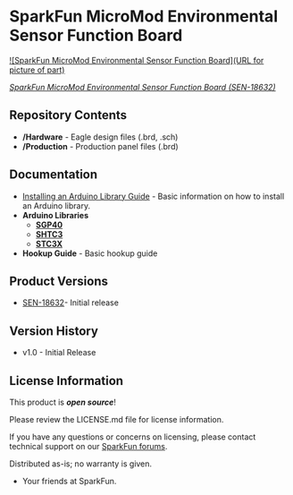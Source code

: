 SparkFun MicroMod Environmental Sensor Function Board
========================================

[![SparkFun MicroMod Environmental Sensor Function Board](URL for picture of part)](https://www.sparkfun.com/products/18632)

[*SparkFun MicroMod Environmental Sensor Function Board (SEN-18632)*](https://www.sparkfun.com/products/18632)

<Basic description of the part.>

Repository Contents
-------------------

* **/Hardware** - Eagle design files (.brd, .sch)
* **/Production** - Production panel files (.brd)

Documentation
--------------

* [Installing an Arduino Library Guide](https://learn.sparkfun.com/tutorials/installing-an-arduino-library/all) - Basic information on how to install an Arduino library.
* **Arduino Libraries**
  * **[SGP40](https://github.com/sparkfun/SparkFun_SGP40_Arduino_Library)**
  * **[SHTC3](https://github.com/sparkfun/SparkFun_SHTC3_Arduino_Library)**
  * **[STC3X](https://github.com/sparkfun/SparkFun_STC3x_Arduino_Library)**
* **Hookup Guide** - Basic hookup guide


Product Versions
----------------

* [SEN-18632](https://www.sparkfun.com/products/18632)- Initial release


Version History
---------------

* v1.0 - Initial Release


License Information
-------------------

This product is _**open source**_! 

Please review the LICENSE.md file for license information. 

If you have any questions or concerns on licensing, please contact technical support on our [SparkFun forums](https://forum.sparkfun.com/viewforum.php?f=152).

Distributed as-is; no warranty is given.

- Your friends at SparkFun.

_<COLLABORATION CREDIT>_
